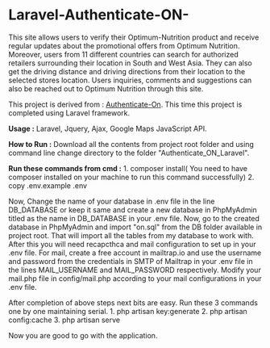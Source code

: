 # Laravel-Authenticate-ON-

This site allows users to verify their Optimum-Nutrition product and receive regular updates about the promotional offers from Optimum Nutrition. Moreover, users from 11 different
countries can search for authorized retailers surrounding their location in South and West Asia. They can also get the driving distance and driving directions from their location to
the selected stores location. Users inquiries, comments and suggestions can also be reached out to Optimum Nutrition through this site.

This project is derived from : [Authenticate-On](https://authenticateon.com/). This time this project is completed using Laravel framework.

__Usage :__ Laravel, Jquery, Ajax, Google Maps JavaScript API.

__How to Run :__ Download all the contents from project root folder and using command line change directory to the folder "Authenticate_ON_Laravel". 

__Run these commands from cmd :__ 
                  1. composer install( You need to have composer installed on your machine to run this command successfully)
                  2. copy .env.example .env

Now, Change the name of your database in .env file in the line DB_DATABASE or keep it same and create a new database in PhpMyAdmin titled as the name in DB_DATABASE in your .env file. Now, go to the created database in PhpMyAdmin and import "on.sql" from the DB folder available in project root. That will import all the tables from my database to work with. After this you will need recapcthca and mail configuration to set up in your .env file. For mail, create a free account in mailtrap.io and use the username and password from the credentials in SMTP of Mailtrap  in your .env file in the lines MAIL_USERNAME and MAIL_PASSWORD respectively. Modify your mail.php file in config/mail.php according to your mail configurations in your .env file.

After completion of above steps next bits are easy. Run these 3 commands one by one maintaining serial.
                  1. php artisan key:generate
                  2. php artisan config:cache
                  3. php artisan serve

Now you are good to go with the application.

